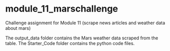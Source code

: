 # module_11_marschallenge
Challenge assignment for Module 11 (scrape news articles and weather data about mars)

The output_data folder contains the Mars weather data scraped from the table.
The Starter_Code folder contains the python code files.
